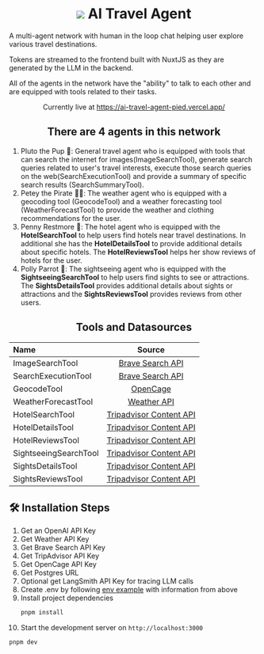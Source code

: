 <h1 align="center">
  <img src="https://github.com/mikechao/ai-travel-agent/blob/master/public/favicon.ico"/>
  AI Travel Agent
</h1>

<p align="left">
A multi-agent network with human in the loop chat helping user explore various travel destinations.
</p>

<p align="left">
Tokens are streamed to the frontend built with NuxtJS as they are generated by the LLM in the backend.
</p>

<p align="left">
All of the agents in the network have the "ability" to talk to each other and are equipped with tools related to their tasks.
</p>

<p align="center">
Currently live at <a href="https://ai-travel-agent-pied.vercel.app/">https://ai-travel-agent-pied.vercel.app/</a>
</p>

<h2 align="center">
There are 4 agents in this network
</h2>
<ol>
  <li>Pluto the Pup 🐶: General travel agent who is equipped with tools that can search the internet for images(ImageSearchTool), generate search queries related to user's travel interests, execute those search queries on the web(SearchExecutionTool) and provide a summary of specific search results (SearchSummaryTool).</li>
  <li>Petey the Pirate 🏴‍☠️: The weather agent who is equipped with a geocoding tool (GeocodeTool) and a weather forecasting tool (WeatherForecastTool) to provide the weather and clothing recommendations for the user.</li>
  <li>Penny Restmore 🏨: The hotel agent who is equipped with the <strong>HotelSearchTool</strong> to help users find hotels near travel destinations. In additional she has the <strong>HotelDetailsTool</strong> to provide additional details about specific hotels. The <strong>HotelReviewsTool</strong> helps her show reviews of hotels for the user.</li>
  <li>Polly Parrot 🦜: The sightseeing agent who is equipped with the <strong>SightseeingSearchTool</strong> to help users find sights to see or attractions. The <strong>SightsDetailsTool</strong> provides additional details about sights or attractions and the <strong>SightsReviewsTool</strong> provides reviews from other users.</li>
</ol>

<h2 align="center">
Tools and Datasources
</h2>

| Name                  |                                         Source                                          |
| :-------------------- | :-------------------------------------------------------------------------------------: |
| ImageSearchTool       |          [Brave Search API](https://brave.com/search/api/ 'Brave Search API')           |
| SearchExecutionTool   |          [Brave Search API](https://brave.com/search/api/ 'Brave Search API')           |
| GeocodeTool           |             [OpenCage](https://opencagedata.com/ 'OpenCage Geocoding API')              |
| WeatherForecastTool   |                [Weather API](https://www.weatherapi.com/ 'Weather API')                 |
| HotelSearchTool       | [Tripadvisor Content API](https://tripadvisor-content-api.readme.io/reference/overview) |
| HotelDetailsTool      | [Tripadvisor Content API](https://tripadvisor-content-api.readme.io/reference/overview) |
| HotelReviewsTool      | [Tripadvisor Content API](https://tripadvisor-content-api.readme.io/reference/overview) |
| SightseeingSearchTool | [Tripadvisor Content API](https://tripadvisor-content-api.readme.io/reference/overview) |
| SightsDetailsTool     | [Tripadvisor Content API](https://tripadvisor-content-api.readme.io/reference/overview) |
| SightsReviewsTool     | [Tripadvisor Content API](https://tripadvisor-content-api.readme.io/reference/overview) |

## 🛠️ Installation Steps

1. Get an OpenAI API Key
2. Get Weather API Key
3. Get Brave Search API Key
4. Get TripAdvisor API Key
5. Get OpenCage API Key
6. Get Postgres URL
7. Optional get LangSmith API Key for tracing LLM calls
8. Create .env by following [env example](./.env-example) with information from above
9. Install project dependencies
   ```bash
   pnpm install
   ```
10. Start the development server on `http://localhost:3000`

```bash
pnpm dev
```
